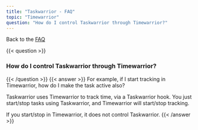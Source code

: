```yaml
---
title: "Taskwarrior - FAQ"
topic: "Timewarrior"
question: "How do I control Taskwarrior through Timewarrior?"
---
```


Back to the [FAQ](/support/faq)

{{< question >}}
### How do I control Taskwarrior through Timewarrior?
{{< /question >}}
{{< answer >}}
For example, if I start tracking in Timewarrior, how do I make the task active also?

Taskwarrior uses Timewarrior to track time, via a Taskwarrior hook.
You just start/stop tasks using Taskwarrior, and Timewarrior will start/stop tracking.

If you start/stop in Timewarrior, it does not control Taskwarrior.
{{< /answer >}}
